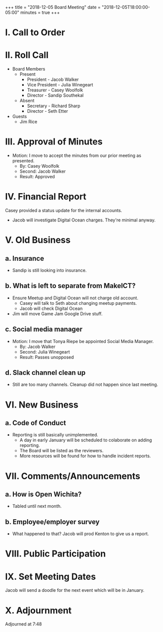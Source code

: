 +++
title = "2018-12-05 Board Meeting"
date = "2018-12-05T18:00:00-05:00"
minutes = true
+++

# I. Call to Order

# II. Roll Call
- Board Members
  - Present
     - President - Jacob Walker
     - Vice President - Julia Winegeart
     - Treasurer - Casey Woolfolk
     - Director - Sandip Southekal
  - Absent
     - Secretary - Richard Sharp
     - Director - Seth Etter
- Guests
  - Jim Rice

# III. Approval of Minutes
- Motion: I move to accept the minutes from our prior meeting as presented.
  - By: Casey Woolfolk
  - Second: Jacob Walker
  - Result: Approved

# IV. Financial Report

Casey provided a status update for the internal accounts.

- Jacob will investigate Digital Ocean charges. They're minimal anyway.

# V. Old Business

## a. Insurance
- Sandip is still looking into insurance.

## b. What is left to separate from MakeICT?
- Ensure Meetup and Digital Ocean will not charge old account.
  - Casey will talk to Seth about changing meetup payments.
  - Jacob will check Digital Ocean
- Jim will move Game Jam Google Drive stuff.

## c. Social media manager
- Motion: I move that Tonya Riepe be appointed Social Media Manager.
  - By: Jacob Walker
  - Second: Julia Winegeart
  - Result: Passes unopposed

## d. Slack channel clean up
- Still are too many channels. Cleanup did not happen since last meeting.

# VI. New Business

## a. Code of Conduct
- Reporting is still basically unimplemented.
  - A day in early January will be scheduled to colaborate on adding reporting.
  - The Board will be listed as the reviewers.
  - More resources will be found for how to handle incident reports.

# VII. Comments/Announcements

## a. How is Open Wichita?
- Tabled until next month.

## b. Employee/employer survey
- What happened to that? Jacob will prod Kenton to give us a report.

# VIII. Public Participation

# IX. Set Meeting Dates

Jacob will send a doodle for the next event which will be in January.

# X. Adjournment

Adjourned at 7:48

<!--
- Motion: I move that
  - By:
  - Second:
  - Result: Passes unopposed
-->
